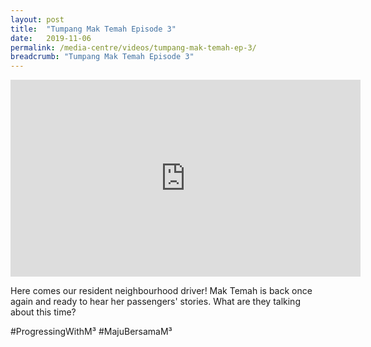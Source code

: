 ```yaml
---
layout: post
title:  "Tumpang Mak Temah Episode 3"
date:   2019-11-06
permalink: /media-centre/videos/tumpang-mak-temah-ep-3/
breadcrumb: "Tumpang Mak Temah Episode 3"
---
```


<div class="bp-youtube">
<iframe width="560" height="315" src="https://www.youtube.com/embed/kOzQjvkQ6Ek" frameborder="0" allow="accelerometer; autoplay; encrypted-media; gyroscope; picture-in-picture" allowfullscreen></iframe>

</div>

Here comes our resident neighbourhood driver! Mak Temah is back once again and ready to hear her passengers' stories. What are they talking about this time?

#ProgressingWithM³ #MajuBersamaM³
